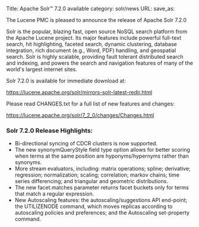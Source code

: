 Title: Apache Solr™ 7.2.0 available
category: solr/news
URL: 
save_as: 

The Lucene PMC is pleased to announce the release of Apache Solr 7.2.0

Solr is the popular, blazing fast, open source NoSQL search platform from the Apache Lucene project. Its major features include powerful full-text search, hit highlighting, faceted search, dynamic clustering, database integration, rich document (e.g., Word, PDF) handling, and geospatial search. Solr is highly scalable, providing fault tolerant distributed search and indexing, and powers the search and navigation features of many of the world's largest internet sites.

Solr 7.2.0 is available for immediate download at:

  <https://lucene.apache.org/solr/mirrors-solr-latest-redir.html>

Please read CHANGES.txt for a full list of new features and changes:

  <https://lucene.apache.org/solr/7_2_0/changes/Changes.html>

### Solr 7.2.0 Release Highlights:

 * Bi-directional syncing of CDCR clusters is now supported.
 * The new synonymQueryStyle field type option allows for better scoring when terms at the same position are hyponyms/hypernyms rather than synonyms.
 * More stream evaluators, including: matrix operations; spline; derivative; regression; normalization; scaling; correlation; markov chains; time series differencing; and triangular and geometric distributions.
 * The new facet.matches parameter returns facet buckets only for terms that match a regular expression.
 * New Autoscaling features: the autoscaling/suggestions API end-point; the UTILIZENODE command, which moves replicas according to autoscaling policies and preferences; and the Autoscaling set-property command.

